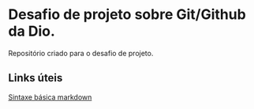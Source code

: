# Desafio de projeto sobre Git/Github da Dio.
Repositório criado para o desafio de projeto.

## Links úteis
[Sintaxe básica markdown](http://www.markdown.org/basic-syntax/)

